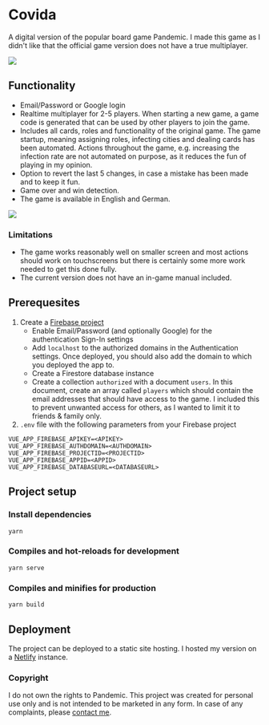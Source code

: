 # Covida
A digital version of the popular board game Pandemic. I made this game as I didn't like that the 
official game version does not have a true multiplayer.

![](https://i.postimg.cc/gcvR3Fxc/covida.png)

## Functionality
- Email/Password or Google login
- Realtime multiplayer for 2-5 players. When starting a new game, a game code is generated that can 
  be used by other players to join the game.
- Includes all cards, roles and functionality of the original game. The game startup, meaning 
  assigning roles, infecting cities and dealing cards has been automated. Actions throughout the 
  game, e.g. increasing the infection rate are not automated on purpose, as it reduces the fun 
  of playing in my opinion.
- Option to revert the last 5 changes, in case a mistake has been made and to keep it fun.
- Game over and win detection.
- The game is available in English and German.

![](https://media.giphy.com/media/Rdxv5lyyxWqCXwjXP9/giphy.gif)

### Limitations
- The game works reasonably well on smaller screen and most actions should work on touchscreens 
  but there is certainly some more work needed to get this done fully.
- The current version does not have an in-game manual included.

## Prerequesites
1. Create a [Firebase project](https://console.firebase.google.com)
    - Enable Email/Password (and optionally Google) for the authentication Sign-In settings
    - Add `localhost` to the authorized domains in the Authentication settings. Once deployed, 
      you should also add the domain to which you deployed the app to.
    - Create a Firestore database instance
    - Create a collection `authorized` with a document `users`. In this document, create an 
      array called `players` which should contain the email addresses that should have access to 
      the game. I included this to prevent unwanted access for others, as I wanted to limit it 
      to friends & family only.
2. `.env` file with the following parameters from your Firebase project
```.dotenv
VUE_APP_FIREBASE_APIKEY=<APIKEY>
VUE_APP_FIREBASE_AUTHDOMAIN=<AUTHDOMAIN>
VUE_APP_FIREBASE_PROJECTID=<PROJECTID>
VUE_APP_FIREBASE_APPID=<APPID>
VUE_APP_FIREBASE_DATABASEURL=<DATABASEURL>
```


## Project setup
### Install dependencies
```
yarn
```

### Compiles and hot-reloads for development
```
yarn serve
```

### Compiles and minifies for production
```
yarn build
```

## Deployment
The project can be deployed to a static site hosting. I hosted my version on a [Netlify](https://www.netlify.com) instance.

### Copyright
I do not own the rights to Pandemic. This project was created for personal use only and is not 
intended to be marketed in any form. In case of any complaints, please 
[contact me](mailto:jonas.weidner@outlook.com).
